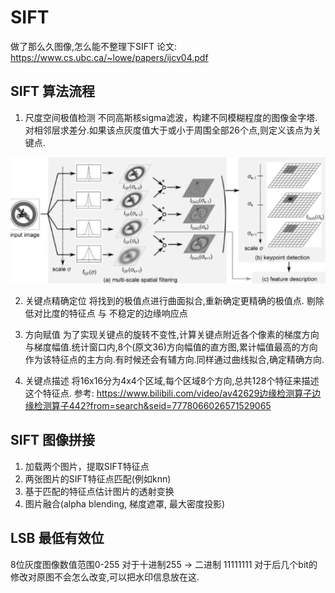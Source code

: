 # SIFT
做了那么久图像,怎么能不整理下SIFT
论文: https://www.cs.ubc.ca/~lowe/papers/ijcv04.pdf
## SIFT 算法流程
1. 尺度空间极值检测
不同高斯核sigma滤波，构建不同模糊程度的图像金字塔.对相邻层求差分.如果该点灰度值大于或小于周围全部26个点,则定义该点为关键点.

![20200703_231317_33](assets/20200703_231317_33.png)

2. 关键点精确定位
将找到的极值点进行曲面拟合,重新确定更精确的极值点. 剔除低对比度的特征点 与 不稳定的边缘响应点

3. 方向赋值
为了实现关键点的旋转不变性,计算关键点附近各个像素的梯度方向与梯度幅值.统计窗口内,8个(原文36)方向幅值的直方图,累计幅值最高的方向作为该特征点的主方向.有时候还会有辅方向.同样通过曲线拟合,确定精确方向.

4. 关键点描述
将16x16分为4x4个区域,每个区域8个方向,总共128个特征来描述这个特征点.
参考: https://www.bilibili.com/video/av42629边缘检测算子边缘检测算子442?from=search&seid=7778066026571529065


## SIFT 图像拼接
1. 加载两个图片，提取SIFT特征点
2. 两张图片的SIFT特征点匹配(例如knn)
3. 基于匹配的特征点估计图片的透射变换
4. 图片融合(alpha blending, 梯度遮罩, 最大密度投影)

## LSB 最低有效位
8位灰度图像数值范围0-255
对于十进制255 -> 二进制 11111111
对于后几个bit的修改对原图不会怎么改变,可以把水印信息放在这.
